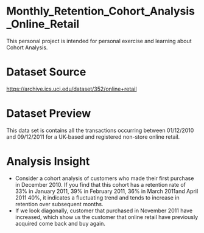 # Monthly_Retention_Cohort_Analysis_Online_Retail
This personal project is intended for personal exercise and learning about Cohort Analysis. 

# Dataset Source
https://archive.ics.uci.edu/dataset/352/online+retail

# Dataset Preview
This data set is contains all the transactions occurring between 01/12/2010 and 09/12/2011 for a UK-based and registered non-store online retail.

# Analysis Insight
* Consider a cohort analysis of customers who made their first purchase in December 2010. If you find that this cohort has a retention rate of 33% in January 2011, 39% in February 2011, 36% in March 2011and April 2011 40%, it indicates a fluctuating trend and tends to increase in retention over subsequent months.
* If we look diagonally, customer that purchased in November 2011 have increased, which show us the customer that online retail have previously acquired come back and buy again.
